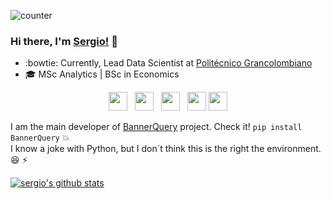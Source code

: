 ![counter](https://enh3txfdxq3wx3i.m.pipedream.net)

### Hi there, I'm [Sergio!](https://sergiomora03.github.io) 👋

- :bowtie: Currently, Lead Data Scientist at [Politécnico Grancolombiano](https://www.poli.edu.co/)
- 🎓 MSc Analytics | BSc in Economics

<p align='center'>
<a href="https://dev.to/sergiomorapardo"><img height="30" src="https://raw.githubusercontent.com/WaylonWalker/WaylonWalker/main/icon/dev.png"></a>&nbsp;&nbsp;
<a href="https://twitter.com/sergiomora16"><img height="30" src="https://github.com/WaylonWalker/WaylonWalker/blob/main/icon/twitter.png?raw=true"></a>&nbsp;&nbsp;
<a href="https://instagram.com/sergiomora123"><img height="30" src="https://github.com/WaylonWalker/WaylonWalker/blob/main/icon/instagram.jpg?raw=true"></a>&nbsp;&nbsp;
<a href="https://www.buymeacoffee.com/sergiomorapardo"><img height="30" src="https://github.com/WaylonWalker/WaylonWalker/blob/main/icon/by-me-a-coffee.png?raw=true"></a>
<a href="https://www.linkedin.com/in/sergiomorapardo//"><img height="30" src="https://github.com/WaylonWalker/WaylonWalker/blob/main/icon/linkedin.png?raw=true"></a>
</p>

I am the main developer of [BannerQuery](https://pypi.org/project/BannerQuery/) project. Check it! ```pip install BannerQuery``` :boom: </br>
I know a joke with Python, but I don´t think this is the right the environment. :laughing: ⚡

<a href="https://github.com/sergiomora03/sergiomora03">
  <img align="center" src="https://github-readme-stats.vercel.app/api?username=sergiomora03&show_icons=true&include_all_commits=true" alt="sergio's github stats" />
</a>
